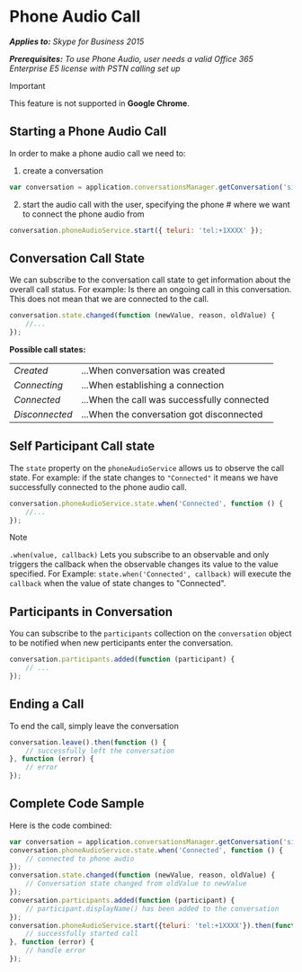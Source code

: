 
# Phone Audio Call

 _**Applies to:** Skype for Business 2015_
 
 _**Prerequisites:** To use Phone Audio, user needs a valid Office 365 Enterprise E5 license with PSTN calling set up_

> [!IMPORTANT]
> This feature is not supported in **Google Chrome**.

## Starting a Phone Audio Call

In order to make a phone audio call we need to:
1. create a conversation
```js
var conversation = application.conversationsManager.getConversation('sip:XXXX');
```
2. start the audio call with the user, specifying the phone # where we want to connect the phone audio from
```js
conversation.phoneAudioService.start({ teluri: 'tel:+1XXXX' });
```

## Conversation Call State
We can subscribe to the conversation call state to get information about the overall call status.
For example: Is there an ongoing call in this conversation. This does not mean that we are connected to the call.

```js
conversation.state.changed(function (newValue, reason, oldValue) {
    //...
});
```

**Possible call states:**

|||
|--------------|------------------------------------------|
| *Created* | ...When conversation was created
| *Connecting*    | ...When establishing a connection           |
| *Connected* | ...When the call was successfully connected |
| *Disconnected* | ...When the conversation got disconnected |

## Self Participant Call state
The `state` property on the `phoneAudioService` allows us to observe the call state.
For example: if the state changes to `"Connected"` it means we have successfully connected to the phone audio call.

```js
conversation.phoneAudioService.state.when('Connected', function () {
    //...
});
```

> [!NOTE] 
> `.when(value, callback)` Lets you subscribe to an observable and only triggers the callback when the observable changes its value to the value specified.
For Example: `state.when('Connected', callback)` will execute the `callback` when the value of state changes to "Connected".

## Participants in Conversation
You can subscribe to the `participants` collection on the `conversation` object to be notified when new perticipants enter the conversation.

```js
conversation.participants.added(function (participant) {
    // ...
});
```

## Ending a Call
To end the call, simply leave the conversation

```js
conversation.leave().then(function () {
    // successfully left the conversation
}, function (error) {
    // error
});
```

## Complete Code Sample
Here is the code combined:

```js
var conversation = application.conversationsManager.getConversation('sip:XXXX');
conversation.phoneAudioService.state.when('Connected', function () {
    // connected to phone audio
});
conversation.state.changed(function (newValue, reason, oldValue) {
    // Conversation state changed from oldValue to newValue
});
conversation.participants.added(function (participant) {
    // participant.displayName() has been added to the conversation
});
conversation.phoneAudioService.start({teluri: 'tel:+1XXXX'}).then(function() {
    // successfully started call
}, function (error) {
    // handle error
});
```
